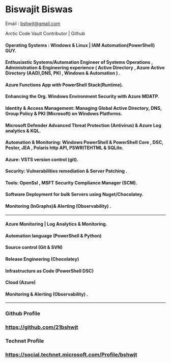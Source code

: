 # Biswajit Biswas
Email : bshwjt@gmail.com 

Arctic Code Vault Contributor | Github
#### Operating Systems : Windows & Linux | IAM Automation(PowerShell) GUY.
#### Enthusiastic Systems/Automation Engineer of Systems Operations , Administration & Engineering experience ( Active Directory , Azure Active Directory (AAD),DNS, PKI , Windows & Automation ) .
#### Azure Functions App with PowerShell Stack(Runtime).
#### Enhancing the Org. Windows Environment Security with Azure MDATP.
#### Identity & Access Management: Managing Global Active Directory, DNS, Group Policy & PKI (Microsoft) on Windows Platforms.
#### Microsoft Defender Advanced Threat Protection (Antivirus) & Azure Log analytics & KQL.
#### Automation & Monitoring: Windows PowerShell & PowerShell Core , DSC, Pester, JEA , Polaris http API, PSWRITEHTML & SQLite. 
#### Azure: VSTS version control (git).
#### Security: Vulnerabilities remediation & Server Patching .
#### Tools: OpenSsl , MSFT Security Compliance Manager (SCM).
#### Software Deployment for bulk Servers using Nuget/Chocolatey.
#### Monitoring (InGraphs)& Alerting (Observability) .
_______________________________________
#### Azure Monitoring | Log Analytics & Monitoring.
#### Automation language (PowerShell & Python)
#### Source control (Git & SVN)
#### Release Engineering (Chocolatey)
#### Infrastructure as Code (PowerShell DSC)
#### Cloud (Azure)
#### Monitoring & Alerting (Observability) .
____________________________________________

### Github Profile
### https://github.com/21bshwjt
### Technet Profile
### https://social.technet.microsoft.com/Profile/bshwjt
